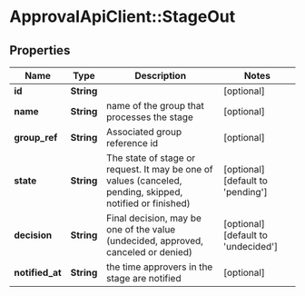 # ApprovalApiClient::StageOut

## Properties
Name | Type | Description | Notes
------------ | ------------- | ------------- | -------------
**id** | **String** |  | [optional] 
**name** | **String** | name of the group that processes the stage | [optional] 
**group_ref** | **String** | Associated group reference id | [optional] 
**state** | **String** | The state of stage or request. It may be one of values (canceled, pending, skipped, notified or finished) | [optional] [default to &#39;pending&#39;]
**decision** | **String** | Final decision, may be one of the value (undecided, approved, canceled or denied) | [optional] [default to &#39;undecided&#39;]
**notified_at** | **String** | the time approvers in the stage are notified | [optional] 


